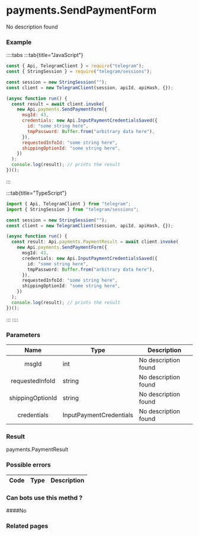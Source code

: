 # payments.SendPaymentForm

No description found

### [](#example)Example

::::tabs
:::tab{title="JavaScript"}

```js
const { Api, TelegramClient } = require("telegram");
const { StringSession } = require("telegram/sessions");

const session = new StringSession("");
const client = new TelegramClient(session, apiId, apiHash, {});

(async function run() {
  const result = await client.invoke(
    new Api.payments.SendPaymentForm({
      msgId: 43,
      credentials: new Api.InputPaymentCredentialsSaved({
        id: "some string here",
        tmpPassword: Buffer.from("arbitrary data here"),
      }),
      requestedInfoId: "some string here",
      shippingOptionId: "some string here",
    })
  );
  console.log(result); // prints the result
})();
```

:::

:::tab{title="TypeScript"}

```ts
import { Api, TelegramClient } from "telegram";
import { StringSession } from "telegram/sessions";

const session = new StringSession("");
const client = new TelegramClient(session, apiId, apiHash, {});

(async function run() {
  const result: Api.payments.PaymentResult = await client.invoke(
    new Api.payments.SendPaymentForm({
      msgId: 43,
      credentials: new Api.InputPaymentCredentialsSaved({
        id: "some string here",
        tmpPassword: Buffer.from("arbitrary data here"),
      }),
      requestedInfoId: "some string here",
      shippingOptionId: "some string here",
    })
  );
  console.log(result); // prints the result
})();
```

:::
::::

### [](#parameters)Parameters

|       Name       | Type                    | Description          |
| :--------------: | ----------------------- | -------------------- |
|      msgId       | int                     | No description found |
| requestedInfoId  | string                  | No description found |
| shippingOptionId | string                  | No description found |
|   credentials    | InputPaymentCredentials | No description found |

### [](#result)Result

payments.PaymentResult

### [](#possible-errors)Possible errors

| Code | Type | Description |
| :--: | ---- | ----------- |

### [](#can-bots-use-this-method)Can bots use this methd ?

####No

### [](#related-pages)Related pages
